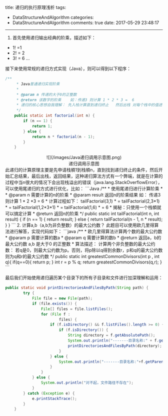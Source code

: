 title: 递归的执行原理浅析
tags:
  - DataStructureAndAlgorithm
categories:
  - DataStructureAndAlgorithm
comments: true
date: 2017-05-29 23:48:17
---
1. 首先使用递归输出经典的阶乘，描述如下：
* 1! =1
* 2! = 2
* 3! = 6
...


接下来使用常规的递归方式实现（Java），则可以得到以下程序：
```Java
/**
     * Java普通递归实现阶乘
     *
     * @param n 传递的大于0的正整数
     * @return 该数字的阶乘    如：传递3 则计算 1 * 2 * 3 =  6
     * 递归的核心思想自我理解： 先入栈计算直到递归终止   然后出栈 对每个栈中的值进行计算  最后得到结果
     */
    public static int factorial(int n) {
        if (n == 1) {
            return 1;
        } else {
            return n * factorial(n - 1);
        }
    }
```
<center>![](/images/Java递归调用示意图.png)</center>
<center>递归调用示意图</center>
此递归的计算原理主要是先申请栈幁1到栈幁n，直到找到递归终止的条件，然后开始汇总结果，最后出栈，返回结果，这种递归算法方式有一个弊端，就是在计算的过程中当n很大的情况下会出现栈溢出的错误（java.lang.StackOverflowError），可以使用尾递归的方式进行优化，比如：
```Java
 /**
     * 使用尾递归进行计算阶乘
     *
     * @param n      需要计算的n的阶乘
     * @param result 返回n的阶乘结果  如： 传递3  则计算 1 * 2 *3 = 6
     *               计算过程如下： tailFactorial(3,1)
     *               = tailFactorial(2,3*1)
     *               = tailFactorial(1,2*3*1)
     *               = tailFactorial(1,6)
     *               = 6
     *               揭秘：只使用一个栈幁就可以搞定计算
     * @return 返回n的阶乘
     */
    public static int tailFactorial(int n, int result) {
        if (n == 1) {
            return result;
        } else {
            return tailFactorial(n - 1, n * result);
        }
    }
```
2. 计算a,b（a,b为非负整数）的最大公约数？
此题目可以使用欧几里得算法进行解答，实现代码如下：
```java
/**
     * 欧几里得算法计算两个数的最大公约数
     * @param p 需要计算的数a
     * @param q 需要计算的数b
     * @return 返回a，b的最大公约数  a,b 是大于0 的正整数
     * 算法描述： 计算两个非负整数的最大公约数： 若q是0，则最大公约数为p。否则，将p除以q得到余数r，p和q的最大公约数则为q和r的最大公约数
     */
    public static int greatestCommonDivisors(int p , int q){
        if(q==0){
            return p;
        }
        int r = p % q;
        return greatestCommonDivisors(q,r);
    }
```

最后我们开始使用递归遍历某个目录下的所有子目录和文件进行加深理解和运用：
```Java
public static void printDirectoriesAndFilesByPath(String path) {
        try {
            File file = new File(path);
            if (file.exists()) {
                File[] files = file.listFiles();
                for (File f :
                        files) {
                    if (f.isDirectory() && f.listFiles().length >= 0) {
                        if (f.isDirectory()) {
                            String directory = f.getAbsolutePath();
                            System.out.println("-------目录名称:" + f.getAbsolutePath());
                            printDirectoriesAndFilesByPath(directory);
                        }
                    } else {
                        System.out.println("-------目录名称:"+f.getParent()+"--->文件名称：" + f.getAbsolutePath());
                    }
                }
            } else {
                System.out.println("对不起，文件路径不存在");
            }
        } catch (Exception e) {
            e.printStackTrace();
        }
    }
```